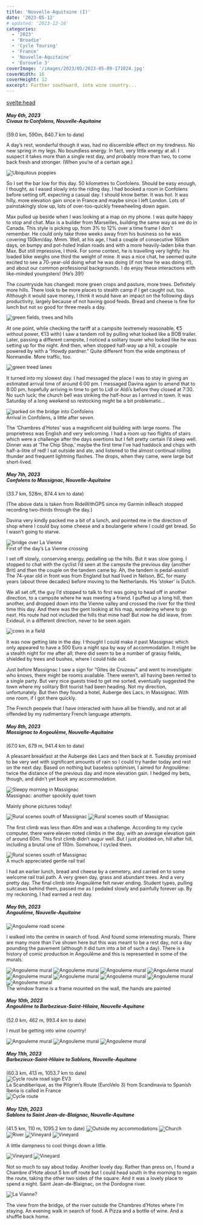```yaml
---
title: 'Nouvelle-Aquitaine (I)'
date: '2023-05-12'
# updated: '2023-12-16'
categories:
  - '2023'
  - 'Broadie'
  - 'Cycle Touring'
  - 'France'
  - 'Nouvelle-Aquitaine'
  - 'Eurovelo 3'
coverImage: '/images/2023/05/2023-05-09-171824.jpg'
coverWidth: 16
coverHeight: 12
excerpt: Further southward, into wine country...
---
```


<svelte:head>

<title>
2023 Nouvelle-Aquitaine
</title>
</svelte:head>

<script>
	import Callout from '$lib/components/Callout.svelte'
</script>

<section class="card">
  <h5>
  	May 6th, 2023
  	<br /> Civaux to Confolens, Nouvelle-Aquitaine
  </h5>
  (59.0 km, 590m, 840.7 km to date)

   <p> 
    A day’s rest, wonderful though it was, had no discernible effect on my tiredness. No new spring in my legs. No boundless energy. In fact, very little energy at all. I suspect it takes more than a single rest day, and probably more than two, to come back fresh and stronger. (When you’re of a certain age.)
   </p>
    <img alt="Ubiquitous poppies" src="/images/2023/05/2023-05-06-111416.jpg" />
    <p>So I set the bar low for this day. 50 kilometres to Confolens. Should be easy enough, I thought, as I eased slowly into the riding day. I had booked a room in Confolens before setting off, expecting a casual day. I should know better. It was hot. It was hilly, more elevation gain since in France and maybe since I left London. Lots of painstakingly slow up, lots of over-too-quickly freewheeling down again.
    </p>
    <p>Max pulled up beside when I was looking at a map on my phone. I was quite happy to stop and chat. Max is a builder from Marseilles, building the same way as we do in Canada. This style is picking up, from 3% to 12% over a time frame I don’t remember. He could only take three weeks away from his business so he was covering 150km/day. Mmm. Well, at his age, I had a couple of consecutive 160km days, on bumpy and pot-holed Indian roads and with a more heavily-laden bike than Max. But still impressive, I think. For some context, he is travelling very lightly: his loaded bike weighs one third the weight of mine. It was a nice chat, he seemed quite excited to see a 70-year-old doing what he was doing (if not how he was doing it!), and about our common professional backgrounds. I do enjoy these interactions with like-minded youngsters! (He’s 39!)
    </p>
    <p>The countryside has changed: more green crops and pasture, more trees. Definitely more hills. There look to be more places to stealth camp if I get caught out, too. Although it would save money, I think it would have an impact on the following days productivity, largely because of not having good feeds. Bread and cheese is fine for lunch but not so good for three meals a day.
    </p>
    <img alt="green fields, trees and hills" src="/images/2023/05/2023-05-06-173049.jpg" />
    <p>At one point, while checking the tariff at a campsite (extremely reasonable, &euro;5 without power, &euro;13 with) I saw a tandem roll by pulling what looked like a BOB trailer. Later, passing a different campsite, I noticed a solitary tourer who looked like he was setting up for the night. And then, when stopped half-way up a hill, a couple powered by with a “Howdy pardner.” Quite different from the wide emptiness of Normandie. More traffic, too.
    </p>
    <img alt="green treed lanes" src="/images/2023/05/2023-05-06-183436.jpg" />
    <p>It turned into my slowest day. I had messaged the place I was to stay in giving an estimated arrival time of around 6:00 pm. I messaged Davina again to amend that to 8:00 pm, hopefully arriving in time to get to Lidl or Aldi’s before they closed at 7:30. No such luck; the church bell was striking the half-hour as I arrived in town. It was Saturday of a long weekend so restocking might be a bit problematic…
    </p>
    <img alt="parked on the bridge into Confolens" src="/images/2023/05/2023-05-06-190839.jpg" />
    <div class="caption">Arrival in Confolens, a little after seven.</div>
    <p>The ‘Chambres d’Hotes’ was a magnificent old building with large rooms. The proprietress was English and very welcoming. I had a room up two flights of stairs which were a challenge after the days exertions but I felt pretty certain I’d sleep well. Dinner was at ‘The Chip Shop,’ maybe the first time I’ve had haddock and chips with half-a-litre of red! I sat outside and ate, and listened to the almost continual rolling thunder and frequent lightning flashes. The drops, when they came, were large but short-lived.
    </p>
</section>

<section class="card">
  <h5>
  	May 7th, 2023
  	<br /> Confolens to Massignac, Nouvelle-Aquitaine
  </h5>
  (33.7 km, 528m, 874.4 km to date)

  <p>(The above data is taken from RideWithGPS since my Garmin inReach stopped recording two-thirds through the day.)
  </p>
  <p>Davina very kindly packed me a bit of a lunch, and pointed me in the direction of shop where I could buy some cheese and a boulangerie where I could get bread. So I wasn’t going to starve.
  </p>
  <img alt="bridge over La Vienne" src="/images/2023/05/2023-05-07-120701.jpg" />
  <div class="caption">First of the day’s La Vienne crossing</div>
  <p>I set off slowly, conserving energy, pedalling up the hills. But it was slow going. I stopped to chat with the cyclist I’d seen at the campsite the previous day (another Brit) and then the couple on the tandem came by. Ah, the tandem is pedal-assist! The 74-year old in front was from England but had lived in Nelson, BC, for many years (about three decades) before moving to the Netherlands. His ‘stoker’ is Dutch.
  </p>
  <p>We all set off, the guy I’d stopped to talk to first was going to head off in another direction, to a campsite where he was meeting a friend. I puffed up a long hill, then another, and dropped down into the Vienne valley and crossed the river for the third time this day. And there was the gent looking at his map, wondering where to go next. His route had not included the hills that mine had! But now he did leave, from Exideuil, in a different direction, never to be seen again.
  </p>
    <img alt="cows in a field" src="/images/2023/05/2023-05-07-124821.jpg" />
    <p>It was now getting late in the day. I thought I could make it past Massignac which only appeared to have a 500 Euro a night spa by way of accommodation. It might be a stealth night for me after all; there did seem to be a number of grassy fields, shielded by trees and bushes, where I could hide out.
    </p>
    <p>Just before Massignac I saw a sign for “Gites de Cruzeau” and went to investigate: who knows, there might be rooms available. There weren’t, all having been rented to a single party. But very nice guests tried to get me sorted, eventually suggested the town where my solitary Brit tourist had been heading. Not my direction, unfortunately. But then they found a hotel, Auberge des Lacs, in Massignac. With one room, if I got there quickly.
    </p>
   <p> The French peopele that I have interacted with have all be friendly, and not at all offended by my rudimentary French language attempts.</p>
</section>

<section class="card">
   <h5>
  	  May 8th, 2023<br />Massignac to Angoulême, Nouvelle-Aquitaine
    </h5>
    (67.0 km, 679 m, 941.4 km to date)
    <p>A pleasant breakfast at the Auberge des Lacs and then back at it. Tuesday promised to be very wet with significant amounts of rain so I could try harder today and rest on the next day. Based on nothing but baseless optimism, I aimed for Angoulême: twice the distance of the previous day and more elevation gain. I hedged my bets, though, and didn’t yet book any accommodation.</p>
    <img alt="Sleepy morning in Massignac" src="/images/2023/05/phone/20230508_1045.jpg" />
    <div class="caption">Massignac: another spookily quiet town</div>
    <p>Mainly phone pictures today!
    </p>
    <img alt="Rural scenes south of Massignac" src="/images/2023/05/phone/20230508_1115.jpg" />
    <img alt="Rural scenes south of Massignac" src="/images/2023/05/phone/20230508_1125.jpg" />
    <p>The first climb was less than 40m and was a challenge. According to my cycle computer, there were eleven noted climbs in the day, with an average elevation gain of around 60m. This first climb didn’t augur well. But I just plodded on, hill after hill, including a brutal one of 110m. Somehow, I cycled them.
    </p>
    <img alt="Rural scenes south of Massignac" src="/images/2023/05/phone/20230508_1628.jpg" />
    <div class="caption">A much appreciated gentle rail trail</div>
    <p>I had an earlier lunch, bread and cheese by a cemetery, and carried on to some welcome rail trail path. A very green day, grass and abundant trees. And a very pretty day. The final climb into Angoulême felt never ending. Student types, pulling suitcases behind them, passed me as I pedaled slowly and painfully forever up. By my reckoning, I had earned a rest day.
    </p>
</section>

<section class="card">
   <h5>
  	  May 9th, 2023
  	  <br /> Angoulême, Nouvelle-Aquitaine
    </h5>
    <img alt="Angouleme road scene" src="/images/2023/05/2023-05-09-134049.jpg" />
    <p>I walked into the centre in search of food. And found some interesting murals. There are many more than I’ve shown here but this was meant to be a rest day, not a day pounding the pavement (although it did turn into a bit of such a day). There is a history of comic production in Angoulême and this is represented in some of the murals.</p>
    <img alt="Angouleme mural" src="/images/2023/05/2023-05-09-134037.jpg" />
    <img alt="Angouleme mural" src="/images/2023/05/2023-05-09-134749.jpg" />
    <img alt="Angouleme mural" src="/images/2023/05/2023-05-09-134758.jpg" />
    <img alt="Angouleme mural" src="/images/2023/05/2023-05-09-135140.jpg" />
    <img alt="Angouleme mural" src="/images/2023/05/2023-05-09-142031.jpg" />
    <img alt="Angouleme mural" src="/images/2023/05/2023-05-09-142118.jpg" />
    <img alt="Angouleme mural" src="/images/2023/05/2023-05-09-142105.jpg" />
    <img alt="Angouleme mural" src="/images/2023/05/2023-05-09-171808.jpg" />
    <img alt="Angouleme mural" src="/images/2023/05/2023-05-09-171824.jpg" />
    <div class="caption">The window frame is a frame mounted on the wall, the hands are painted</div>
</section>

<section class="card">
   <h5>
  	  May 10th, 2023
  	  <br /> Angoulême to Barbezieux-Saint-Hilaire, Nouvelle-Aquitane
    </h5>
    (52.0 km, 462 m, 993.4 km to date)
    <p>I must be getting into wine country!</p>
    <img alt="Angouleme mural" src="/images/2023/05/2023-05-10-175356.jpg" />
    <img alt="Angouleme mural" src="/images/2023/05/2023-05-10-183437.jpg" />
    <img alt="Angouleme mural" src="/images/2023/05/2023-05-10-184719.jpg" />
</section>

<section class="card">
   <h5>
  	  May 11th, 2023
  	  <br /> Barbezieux-Saint-Hilaire to Sablons, Nouvelle-Aquitane
    </h5>
    (60.3 km, 413 m, 1053.7 km to date)
    <div class="w-60">
        <img alt="Cycle route road sign EV3" src="/images/2023/05/phone/20230511_1349.jpg" />
        <div class="caption">La Scandiberique, as the Pilgrim’s Route (EuroVelo 3) from Scandinavia to Spanish Iberia is called in France</div>
    </div>
    <img alt="Cycle route" src="/images/2023/05/2023-05-11-163342.jpg" />
    
</section>

<section class="card">
   <h5>
  	  May 12th, 2023
  	  <br /> Sablons to Saint Jean-de-Blaignac, Nouvelle-Aquitane
    </h5>
    (41.5 km, 110 m, 1095.2 km to date)
    <img alt="Outside my accommodations" src="/images/2023/05/2023-05-12-105129.jpg" />
    <img alt="Church" src="/images/2023/05/2023-05-12-113745.jpg" />
    <img alt="River" src="/images/2023/05/2023-05-12-114954.jpg" />
    <img alt="Vineyard" src="/images/2023/05/2023-05-12-135303.jpg" />
    <img alt="Vineyard" src="/images/2023/05/2023-05-12-150430.jpg" />
    <p>
    A little dampness to cool things down a little.</p>
    <img alt="Vineyard" src="/images/2023/05/2023-05-12-150447.jpg" />
    <img alt="Vineyard" src="/images/2023/05/2023-05-12-152500.jpg" />    
    <p>Not so much to say about today. Another lovely day. Rather than press on, I found a Chambre d’Hote about 5 km off route but I could head south in the morning to regain the route, taking the other two sides of the square. And it was a lovely place to spend a night. Saint Jean-de-Blaignac, on the Dordogne river.
    </p>
    <img alt="La Vianne?" src="/images/2023/05/phone/20230512_194432504.jpg" />
    <p>The view from the bridge, of the river outside the Chambres d’Hotes where I'm staying. An evening walk in search of food. A Pizza and a bottle of wine. And a shuffle back home.</p>
</section>

<style>
    section {
        font-size: 90%
    }
</style>
